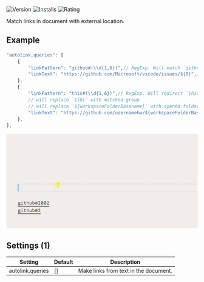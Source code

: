 ![Version](https://img.shields.io/visual-studio-marketplace/v/usernamehw.autolink)
![Installs](https://img.shields.io/visual-studio-marketplace/i/usernamehw.autolink)
![Rating](https://img.shields.io/visual-studio-marketplace/r/usernamehw.autolink)

Match links in document with external location.

## Example

```js
"autolink.queries": [
    {
        "linkPattern": "github#(\\d{1,6})",// RegExp. Will match `github#202` text
        "linkText": "https://github.com/Microsoft/vscode/issues/${0}",// will replace `${0}` with matched group
    },
    {
        "linkPattern": "this#(\\d{1,6})",// RegExp. Will redirect `this#1` to `https://github.com/usernamehw/vscode-autolink/issues/1`
        // will replace `${0}` with matched group
        // will replace `${workspaceFolderBasename}` with opened folder basename
        "linkText": "https://github.com/usernamehw/${workspaceFolderBasename}/issues/${0}",
    },
],
```

![demo.gif](img/demo.gif)



<!-- SETTINGS_START -->
## Settings (1)

|Setting|Default|Description|
|-|-|-|
|autolink.queries|\[\]|Make links from text in the document.|
<!-- SETTINGS_END -->